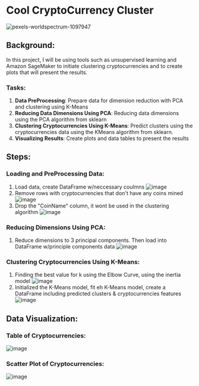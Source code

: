 # Cool CryptoCurrency Cluster
![pexels-worldspectrum-1097947](https://user-images.githubusercontent.com/80294571/131062784-7a3c2628-6cd9-42d5-952e-5917ab9f277e.jpg)

## Background:
In this project, I will be using tools such as unsupervised learning and Amazon SageMaker to initiate clustering cryptocurrencies and to create plots that will present the results.
### Tasks:
1. **Data PreProcessing**: Prepare data for dimension reduction with PCA and clustering using K-Means
2. **Reducing Data Dimensions Using PCA**: Reducing data dimensions using the PCA algorithm from sklearn
3. **Clustering Cryptocurrencies Using K-Means**: Predict clusters using the cryptocurrencies data using the KMeans algorithm from sklearn.
4. **Visualizing Results**: Create plots and data tables to present the results

## Steps:
### Loading and PreProcessing Data:
1. Load data, create DataFrame w/neccessary coulmns
![image](https://user-images.githubusercontent.com/80294571/131064542-02db9a92-b63d-487d-8cd6-72e7d6c91eb3.png)
2. Remove rows with cryptocurrencies that don't have any coins mined
![image](https://user-images.githubusercontent.com/80294571/131064931-0aeed86d-32ba-45c5-b227-cf313cfe1f50.png)
3. Drop the "CoinName" column, it wont be used in the clustering algorithm
![image](https://user-images.githubusercontent.com/80294571/131065144-e5ecab38-c5a7-4909-a397-0abed6cf534e.png)

### Reducing Dimensions Using PCA:
1. Reduce dimensions to 3 principal components. Then load into DataFrame w/principle components data
![image](https://user-images.githubusercontent.com/80294571/131065477-535d61bc-4a09-4945-bb8d-491cb8e8c697.png)

### Clustering Cryptocurrencies Using K-Means:
1. Finding the best value for k using the Elbow Curve, using the inertia model
![image](https://user-images.githubusercontent.com/80294571/131065632-f83ee978-d6a3-4ebc-bc0a-a058f81936fa.png)
2. Initialized the K-Means model, fit eh K-Means model, create a DataFrame including predicted clusters & cryptocurrencies features
![image](https://user-images.githubusercontent.com/80294571/131065959-ca1c7945-de96-4371-8a16-f2415f0512cf.png)

## Data Visualization:
### Table of Cryptocurrencies:
![image](https://user-images.githubusercontent.com/80294571/131066060-624d71bd-903c-4904-8011-086a29593418.png)

### Scatter Plot of Cryptocurrencies:
![image](https://user-images.githubusercontent.com/80294571/131066167-385c65b0-ca70-4ce3-9ee4-b28c58f25f39.png)


